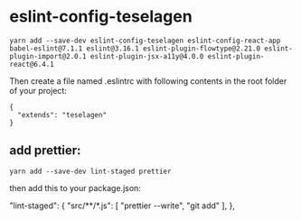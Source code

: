# eslint-config-teselagen
```
yarn add --save-dev eslint-config-teselagen eslint-config-react-app babel-eslint@7.1.1 eslint@3.16.1 eslint-plugin-flowtype@2.21.0 eslint-plugin-import@2.0.1 eslint-plugin-jsx-a11y@4.0.0 eslint-plugin-react@6.4.1
```

Then create a file named .eslintrc with following contents in the root folder of your project:

```
{
  "extends": "teselagen"
}
```

## add prettier:
`yarn add --save-dev lint-staged prettier`

then add this to your package.json:

"lint-staged": {
  "src/**/*.js": [
    "prettier --write",
    "git add"
  ],
},
